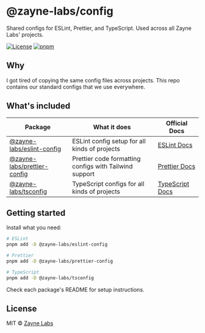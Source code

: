 # @zayne-labs/config

Shared configs for ESLint, Prettier, and TypeScript. Used across all Zayne Labs' projects.

[![License](https://img.shields.io/badge/license-MIT-blue.svg)](LICENSE)
[![pnpm](https://img.shields.io/badge/maintained%20with-pnpm-cc00ff.svg)](https://pnpm.io/)

## Why

I got tired of copying the same config files across projects. This repo contains our standard configs that we use everywhere.

## What's included

| Package | What it does | Official Docs |
|---------|-------------|---------------|
| [@zayne-labs/eslint-config](./packages/eslint-config) | ESLint config setup for all kinds of projects | [ESLint Docs](https://eslint.org/docs/latest/) |
| [@zayne-labs/prettier-config](./packages/prettier-config) | Prettier code formatting configs with Tailwind support | [Prettier Docs](https://prettier.io/docs/en/) |
| [@zayne-labs/tsconfig](./packages/tsconfig) | TypeScript configs for all kinds of projects | [TypeScript Docs](https://www.typescriptlang.org/docs/) |

## Getting started

Install what you need:

```bash
# ESLint
pnpm add -D @zayne-labs/eslint-config

# Prettier
pnpm add -D @zayne-labs/prettier-config

# TypeScript
pnpm add -D @zayne-labs/tsconfig
```

Check each package's README for setup instructions.

## License

MIT © [Zayne Labs](https://github.com/zayne-labs)
